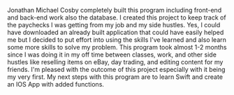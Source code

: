 Jonathan Michael Cosby completely built this program including front-end and back-end work also the database. I created this project to keep track of the paychecks I was getting from my job and my side hustles. Yes, I could have downloaded an already built application that could have easily helped me but I decided to put effort into using the skills I've learned and also learn some more skills to solve my problem. This program took almost 1-2 months since I was doing it in my off time between classes, work, and other side hustles like reselling items on eBay, day trading, and editing content for my friends. I'm pleased with the outcome of this project especially with it being my very first. My next steps with this program are to learn Swift and create an IOS App with added functions.
